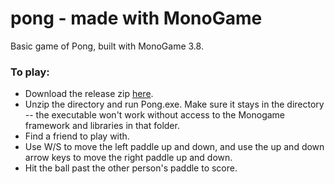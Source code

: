 # pong - made with MonoGame
Basic game of Pong, built with MonoGame 3.8.

### To play:
- Download the release zip [here](https://github.com/nete-madi/pong/releases).
- Unzip the directory and run Pong.exe. Make sure it stays in the directory -- the executable won't work without access to the Monogame framework and libraries in that folder.
- Find a friend to play with.
- Use W/S to move the left paddle up and down, and use the up and down arrow keys to move the right paddle up and down.
- Hit the ball past the other person's paddle to score.
